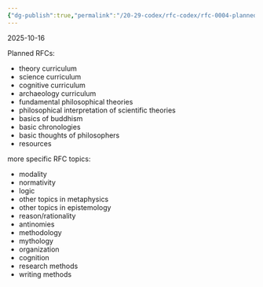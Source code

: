 ```yaml
---
{"dg-publish":true,"permalink":"/20-29-codex/rfc-codex/rfc-0004-planned-rfcs/"}
---
```


2025-10-16

Planned RFCs:
- theory curriculum
- science curriculum
- cognitive curriculum
- archaeology curriculum
- fundamental philosophical theories
- philosophical interpretation of scientific theories
- basics of buddhism
- basic chronologies
- basic thoughts of philosophers
- resources

more specific RFC topics:
- modality
- normativity
- logic
- other topics in metaphysics
- other topics in epistemology
- reason/rationality
- antinomies
- methodology
- mythology
- organization
- cognition
- research methods
- writing methods